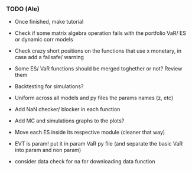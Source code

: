 ### TODO (Ale)

- Once finished, make tutorial

- Check if some matrix algebra operation fails with the portfolio VaR/ ES or dynamic corr models

- Check crazy short positions on the functions that use x monetary, in case add a failsafe/ warning

- Some ES/ VaR functions should be merged toghether or not? Review them

- Backtesting for simulations?

- Uniform across all models and py files the params names (z, etc)

- Add NaN checker/ blocker in each function

- Add MC and simulations graphs to the plots?

- Move each ES inside its respective module (cleaner that way)

- EVT is param! put it in param VaR py file (and separate the basic VaR into param and non param)

- consider data check for na for downloading data function
